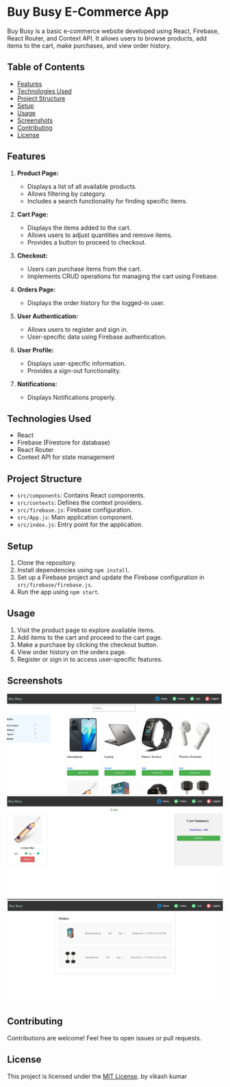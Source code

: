 # Buy Busy E-Commerce App

Buy Busy is a basic e-commerce website developed using React, Firebase, React Router, and Context API. It allows users to browse products, add items to the cart, make purchases, and view order history.

## Table of Contents

- [Features](#features)
- [Technologies Used](#technologies-used)
- [Project Structure](#project-structure)
- [Setup](#setup)
- [Usage](#usage)
- [Screenshots](#screenshots)
- [Contributing](#contributing)
- [License](#license)

## Features

1. **Product Page:**

   - Displays a list of all available products.
   - Allows filtering by category.
   - Includes a search functionality for finding specific items.

2. **Cart Page:**

   - Displays the items added to the cart.
   - Allows users to adjust quantities and remove items.
   - Provides a button to proceed to checkout.

3. **Checkout:**

   - Users can purchase items from the cart.
   - Implements CRUD operations for managing the cart using Firebase.

4. **Orders Page:**

   - Displays the order history for the logged-in user.

5. **User Authentication:**

   - Allows users to register and sign in.
   - User-specific data using Firebase authentication.

6. **User Profile:**

   - Displays user-specific information.
   - Provides a sign-out functionality.

7. **Notifications:**
   - Displays Notifications properly.

## Technologies Used

- React
- Firebase (Firestore for database)
- React Router
- Context API for state management

## Project Structure

- `src/components`: Contains React components.
- `src/contexts`: Defines the context providers.
- `src/firebase.js`: Firebase configuration.
- `src/App.js`: Main application component.
- `src/index.js`: Entry point for the application.

## Setup

1. Clone the repository.
2. Install dependencies using `npm install`.
3. Set up a Firebase project and update the Firebase configuration in `src/firebase/firebase.js`.
4. Run the app using `npm start`.

## Usage

1. Visit the product page to explore available items.
2. Add items to the cart and proceed to the cart page.
3. Make a purchase by clicking the checkout button.
4. View order history on the orders page.
5. Register or sign in to access user-specific features.

## Screenshots

![Product Page](/screenshots/product-page.png)
![Cart Page](/screenshots/cart-page.png)
![Orders Page](/screenshots/orders-page.png)

## Contributing

Contributions are welcome! Feel free to open issues or pull requests.

## License

This project is licensed under the [MIT License](LICENSE).
by vikash kumar
